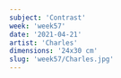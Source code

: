 ```yaml
---
subject: 'Contrast'
week: 'week57'
date: '2021-04-21'
artist: 'Charles'
dimensions: '24x30 cm'
slug: 'week57/Charles.jpg'
---
```

